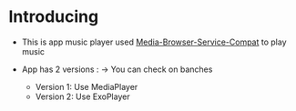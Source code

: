 # Introducing
- This is app music player used [Media-Browser-Service-Compat](https://developer.android.com/reference/androidx/media/MediaBrowserServiceCompat) to play music
 
- App has 2 versions : -> You can check on banches
   * Version 1: Use MediaPlayer
   * Version 2: Use ExoPlayer
   
